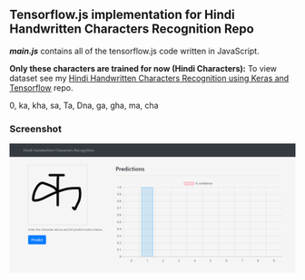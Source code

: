 ## Tensorflow.js implementation for Hindi Handwritten Characters Recognition Repo

***main.js*** contains all of the tensorflow.js code written in JavaScript.

**Only these characters are trained for now (Hindi Characters):**
To view dataset see my [Hindi Handwritten Characters Recognition using Keras and Tensorflow](https://github.com/satishp962/hindi_handwritten_characters_recognition) repo.

0, ka, kha, sa, Ta, Dna, ga, gha, ma, cha


### Screenshot
![enter image description here](https://raw.githubusercontent.com/satishp962/tfjs-hindi-handwritten-characters-recognition/master/screenshot.PNG)

